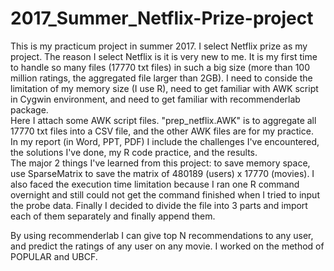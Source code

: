 # 2017_Summer_Netflix-Prize-project
This is my practicum project in summer 2017. I select Netflix prize as my project.
The reason I select Netflix is it is very new to me. It is my first time to handle so many files (17770 txt files) 
in such a big size (more than 100 million ratings, the aggregated file larger than 2GB). I need to conside the limitation of my memory size (I use R), need to get familiar with AWK script 
in Cygwin environment, and need to get familiar with recommenderlab package.  
Here I attach some AWK script files. "prep_netflix.AWK" is to aggregate all 17770 txt files into a CSV file, and the other AWK files are for my practice.   
In my report (in Word, PPT, PDF) I include the challenges I've encountered, the solutions I've done, my R code practice, and the results.  
The major 2 things I've learned from this project: to save memory space, use SparseMatrix to save the matrix of 480189 (users) x 17770 (movies). I also faced the execution time limitation because I ran one R command overnight and still could not get the command finished when I tried to input the probe data. Finally I decided to divide the file into 3 parts and import each of them separately and finally append them. 

By using recommenderlab I can give top N recommendations to any user, and predict the ratings of any user on any movie. I worked on the method of POPULAR and UBCF. 
